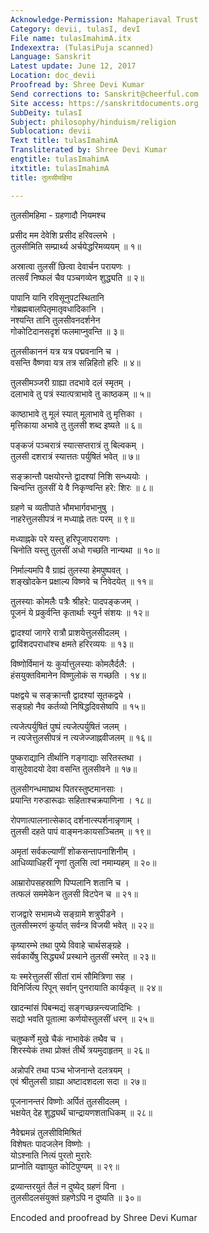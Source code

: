 ```yaml
---
Acknowledge-Permission: Mahaperiaval Trust
Category: devii, tulasI, devI
File name: tulasImahimA.itx
Indexextra: (TulasiPuja scanned)
Language: Sanskrit
Latest update: June 12, 2017
Location: doc_devii
Proofread by: Shree Devi Kumar
Send corrections to: Sanskrit@cheerful.com
Site access: https://sanskritdocuments.org
SubDeity: tulasI
Subject: philosophy/hinduism/religion
Sublocation: devii
Text title: tulasImahimA
Transliterated by: Shree Devi Kumar
engtitle: tulasImahimA
itxtitle: tulasImahimA
title: तुलसीमहिमा

---
```

  
 तुलसीमहिमा - ग्रहणादौ नियमश्च   
  
प्रसीद मम देवेशि प्रसीद हरिवल्लभे ।  
तुलसीमिति सम्प्रार्थ्य अर्चयेद्धरिमव्ययम् ॥ १॥  
  
अस्रात्वा तुलसीं छित्वा देवार्चन परायणः ।  
तत्सर्वं निष्फलं चैव पञ्चगव्येन शुद्ध्यति ॥ २॥  
  
पापानि यानि रविसूनुपटस्थितानि  
गोब्रह्मबालपितृमातृवधादिकानि ।  
नश्यन्ति तानि तुलसीवनदर्शनेन  
गोकोटिदानसदृशं फलमाप्नुवन्ति ॥ ३॥  
  
तुलसीकाननं यत्र यत्र पद्मवनानि च ।  
वसन्ति वैष्णवा यत्र तत्र सन्निहितो हरिः ॥ ४॥  
  
तुलसीमञ्जरी ग्राह्या तदभावे दलं स्मृतम् ।  
दलाभावे तु पत्रं स्यात्पत्राभावे तु काष्ठकम् ॥ ५॥  
  
काष्ठाभावे तु मूलं स्यात् मूलाभावे तु मृत्तिका ।  
मृत्तिकाया अभावे तु तुलसी शब्द इष्यते ॥ ६॥  
  
पङ्कजं पञ्चरात्रं स्यात्सप्तरात्रं तु बिल्वकम् ।  
तुलसी दशरात्रं स्यात्ततः पर्युषितं भवेत् ॥ ७॥  
  
सङ्क्रान्तौ पक्षयोरन्ते द्वादश्यां निशि सन्ध्ययोः ।  
चिन्वन्ति तुलसीं ये वै निकृण्वन्ति हरे: शिरः ॥ ८॥  
  
ग्रहणे च व्यतीपाते भौमभार्गवभानुषु ।  
नाहरेत्तुलसीपत्रं न मध्याह्ने ततः परम् ॥ ९॥  
  
मध्याह्नके परे यस्तु हरिपूजापरायणः ।  
चिनोति यस्तु तुलसीं अधो गच्छति नान्यथा ॥ १०॥  
  
निर्माल्यमपि वै ग्राह्यं तुलस्या हेमपुष्पवत् ।  
शङ्खोदकेन प्रक्षाल्य विष्णवे च निवेदयेत् ॥ ११॥  
  
तुलस्याः कोमलैः पत्रैः श्रीहरे: पादपङ्कजम् ।  
पूजनं ये प्रकुर्वन्ति कृतार्थाः स्युर्न संशयः ॥ १२॥  
  
द्वादश्यां जागरे रात्रौ प्राशयेत्तुलसीदलम् ।  
द्वाविंशदपराधांश्च क्षमते हरिरव्ययः ॥ १३॥  
  
विष्णोर्विमानं यः कुर्यात्तुलस्याः कोमलैर्दलै: ।  
हंसयुक्तविमानेन विष्णुलोकं स गच्छति । १४॥  
  
पक्षद्वये च सङ्क्रान्तौ द्वादश्यां सूतकद्वये ।  
सङ्ग्रहो नैव कर्तव्यो निषिद्धदिवसेष्वपि ॥ १५॥  
  
त्यजेत्पर्युषितं पुष्पं त्यजेत्पर्युषितं जलम् ।  
न त्यजेत्तुलसीपत्रं न त्यजेज्जाह्नवीजलम् ॥ १६॥  
  
पुष्कराद्यानि तीर्थानि गङ्गाद्याः सरितस्तथा ।  
वासुदेवादयो देवा वसन्ति तुलसीवने ॥ १७॥  
  
तुलसीगन्धमाघ्राथ पितरस्तुष्टमानसाः ।  
प्रयान्ति गरुडारूढाः सहिताश्चक्रपाणिना । १८॥  
  
रोपणात्पालनात्सेकाद् दर्शनात्स्पर्शनान्नृणाम् ।  
तुलसी दहते पापं वाङ्मनःकायसञ्चितम् ॥ १९॥  
  
अमृतां सर्वकल्याणीं शोकसन्तापनाशिनीम् ।  
आधिव्याधिहरीं नॄणां तुलसि त्वां नमाम्यहम् ॥ २०॥  
  
आम्रारोपसहस्राणि पिप्पलानि शतानि च ।  
तत्फलं सममेकेन तुलसी विटपेन च ॥ २१॥  
  
राजद्वारे सभामध्ये सङ्ग्रामे शत्रुपीडने ।  
तुलसीस्मरणं कुर्यात् सर्वन्त्र विजयी भवेत् ॥ २२॥  
  
कृष्यारम्भे तथा पुष्ये विवाहे चार्थसङ्ग्रहे ।  
सर्वकार्येषु सिद्ध्यर्थं प्रस्थाने तुलसीं स्मरेत् ॥ २३॥  
  
यः स्मरेत्तुलसीं सीतां रामं सौमित्रिणा सह ।  
विनिर्जित्य रिपून् सर्वान् पुनरायाति कार्यकृत् ॥ २४॥  
  
खादन्मांसं पिबन्मद्यं सङ्गच्छन्नन्त्यजादिभिः ।  
सद्यो भवति पूतात्मा कर्णयोस्तुलसीं धरन् ॥ २५॥  
  
चतुष्कर्णे मुखे चैकं नाभावेकं तथैव च ।  
शिरस्येकं तथा प्रोक्तं तीर्थे त्रयमुदाहृतम् ॥ २६॥  
  
अन्नोपरि तथा पञ्च भोजनान्ते दलत्रयम् ।  
एवं श्रीतुलसी ग्राह्या अष्टादशदला सदा ॥ २७॥  
  
पूजनानन्तरं विष्णोः अर्पितं तुलसीदलम् ।  
भक्षयेत् देह शुद्ध्यर्थं चान्द्रायणशताधिकम् ॥ २८॥  
  
नैवेद्ममन्नं तुलसीविमिश्रितं  
विशेषतः पादजलेन विष्णोः ।  
योऽश्नाति नित्यं पुरतो मुरारेः  
प्राप्नोति यज्ञायुत कोटिपुण्यम् ॥ २९॥  
  
द्रव्यान्तरयुतं तैलं न दुष्येद् ग्रहणं विना ।  
तुलसीदलसंयुक्तं ग्रहणेऽपि न दुष्यति ॥ ३०॥  
  
  
Encoded and proofread by Shree Devi Kumar  
  
